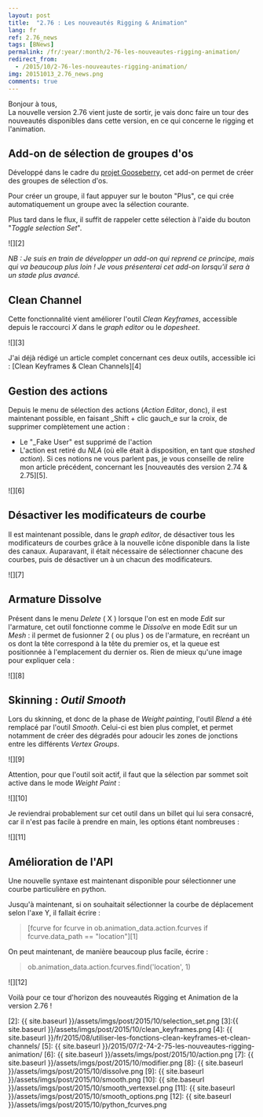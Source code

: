 ```yaml
---
layout: post
title:  "2.76 : Les nouveautés Rigging & Animation"
lang: fr
ref: 2.76_news
tags: [BNews]
permalink: /fr/:year/:month/2-76-les-nouveautes-rigging-animation/
redirect_from:
  - /2015/10/2-76-les-nouveautes-rigging-animation/
img: 20151013_2.76_news.png
comments: true
---
```


Bonjour à tous,  
La nouvelle version 2.76 vient juste de sortir, je vais donc faire un tour des nouveautés disponibles dans cette version, en ce qui concerne le rigging et l'animation.

## Add-on de sélection de groupes d'os

Développé dans le cadre du [projet Gooseberry][1], cet add-on permet de créer des groupes de sélection d'os.

Pour créer un groupe, il faut appuyer sur le bouton "Plus", ce qui crée automatiquement un groupe avec la sélection courante.

Plus tard dans le flux, il suffit de rappeler cette sélection à l'aide du bouton "_Toggle selection Set_".

![][2]

_NB : Je suis en train de développer un add-on qui reprend ce principe, mais qui va beaucoup plus loin ! Je vous présenterai cet add-on lorsqu'il sera à un stade plus avancé._

## Clean Channel

Cette fonctionnalité vient améliorer l'outil _Clean Keyframes_, accessible depuis le raccourci _X_ dans le _graph editor_ ou le _dopesheet_.

![][3]

J'ai déjà rédigé un article complet concernant ces deux outils, accessible ici : [Clean Keyframes & Clean Channels][4]


## Gestion des actions

Depuis le menu de sélection des actions (_Action Editor_, donc), il est maintenant possible, en faisant _Shift + clic gauch_e sur la croix, de supprimer complètement une action :

  * Le "_Fake User" est supprimé de l'action
  * L'action est retiré du _NLA_ (où elle était à disposition, en tant que _stashed action_). Si ces notions ne vous parlent pas, je vous conseille de relire mon article précédent, concernant les [nouveautés des version 2.74 & 2.75][5].

![][6]

## Désactiver les modificateurs de courbe

Il est maintenant possible, dans le _graph editor_, de désactiver tous les modificateurs de courbes grâce à la nouvelle icône disponible dans la liste des canaux. Auparavant, il était nécessaire de sélectionner chacune des courbes, puis de désactiver un à un chacun des modificateurs.

![][7]

## Armature Dissolve

Présent dans le menu _Delete_ ( X ) lorsque l'on est en mode _Edit_ sur l'armature, cet outil fonctionne comme le _Dissolve_ en mode Edit sur un _Mesh_ : il permet de fusionner 2 ( ou plus ) os de l'armature, en recréant un os dont la tête correspond à la tête du premier os, et la queue est positionnée à l'emplacement du dernier os. Rien de mieux qu'une image pour expliquer cela :

![][8]

## Skinning : _Outil Smooth_

Lors du skinning, et donc de la phase de _Weight painting_, l'outil _Blend_ a été remplacé par l'outil _Smooth_. Celui-ci est bien plus complet, et permet notamment de créer des dégradés pour adoucir les zones de jonctions entre les différents _Vertex Groups_.

![][9]

Attention, pour que l'outil soit actif, il faut que la sélection par sommet soit active dans le mode _Weight Paint_ :

![][10]

Je reviendrai probablement sur cet outil dans un billet qui lui sera consacré, car il n'est pas facile à prendre en main, les options étant nombreuses :

![][11]

## Amélioration de l'API

Une nouvelle syntaxe est maintenant disponible pour sélectionner une courbe particulière en python.

Jusqu'à maintenant, si on souhaitait sélectionner la courbe de déplacement selon l'axe Y, il fallait écrire :

> \[fcurve for fcurve in ob.animation\_data.action.fcurves if fcurve.data\_path == "location"\]\[1\]

On peut maintenant, de manière beaucoup plus facile, écrire :

> ob.animation_data.action.fcurves.find('location', 1)

![][12]

Voilà pour ce tour d'horizon des nouveautés Rigging et Animation de la version 2.76 !

 [1]: http://gooseberry.blender.org/
 [2]: {{ site.baseurl }}/assets/imgs/post/2015/10/selection_set.png
 [3]:{{ site.baseurl }}/assets/imgs/post/2015/10/clean_keyframes.png
 [4]: {{ site.baseurl }}/fr/2015/08/utiliser-les-fonctions-clean-keyframes-et-clean-channels/
 [5]: {{ site.baseurl }}/2015/07/2-74-2-75-les-nouveautes-rigging-animation/
 [6]: {{ site.baseurl }}/assets/imgs/post/2015/10/action.png
 [7]: {{ site.baseurl }}/assets/imgs/post/2015/10/modifier.png
 [8]: {{ site.baseurl }}/assets/imgs/post/2015/10/dissolve.png
 [9]: {{ site.baseurl }}/assets/imgs/post/2015/10/smooth.png
 [10]: {{ site.baseurl }}/assets/imgs/post/2015/10/smooth_vertexsel.png
 [11]: {{ site.baseurl }}/assets/imgs/post/2015/10/smooth_options.png
 [12]: {{ site.baseurl }}/assets/imgs/post/2015/10/python_fcurves.png
